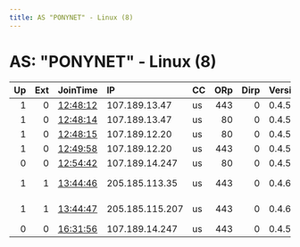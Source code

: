 ```yaml
---
title: AS "PONYNET" - Linux (8)
---
```


# AS: "PONYNET" - Linux (8)

|   Up |   Ext | JoinTime                                                                                              | IP              | CC   |   ORp |   Dirp | Version   | Contact                  | Nickname        |   eFamMembers |
|-----:|------:|:------------------------------------------------------------------------------------------------------|:----------------|:-----|------:|-------:|:----------|:-------------------------|:----------------|--------------:|
|    1 |     0 | [12:48:12](https://nusenu.github.io/OrNetStats/w/relay/663946324324B0866E32D647B6DE49A886F4CC58.html) | 107.189.13.47   | us   |   443 |      0 | 0.4.5.10  | None                     | bisqubutor5     |             8 |
|    1 |     0 | [12:48:14](https://nusenu.github.io/OrNetStats/w/relay/AA4DD0BCE213CCFC17875F35B0B9EC63F176EE43.html) | 107.189.13.47   | us   |    80 |      0 | 0.4.5.10  | None                     | bisqubutor6     |             8 |
|    1 |     0 | [12:48:15](https://nusenu.github.io/OrNetStats/w/relay/CFF4540DA9F26BCE8D1CC0430A80D065D68C2093.html) | 107.189.12.20   | us   |    80 |      0 | 0.4.5.10  | None                     | bisqubutor8     |             8 |
|    1 |     0 | [12:49:58](https://nusenu.github.io/OrNetStats/w/relay/FAF9C5D0CC91CB2458FC065DDF040ECB589A492E.html) | 107.189.12.20   | us   |   443 |      0 | 0.4.5.10  | None                     | bisqubutor7     |             8 |
|    0 |     0 | [12:54:42](https://nusenu.github.io/OrNetStats/w/relay/2A4009B447A8336EB032BB0809C89DB0DBFEA761.html) | 107.189.14.247  | us   |    80 |      0 | 0.4.5.10  | None                     | bisqubutor4     |             8 |
|    1 |     1 | [13:44:46](https://nusenu.github.io/OrNetStats/w/relay/3C042651FB738D79AF4FD5F91DA9495AD2636F93.html) | 205.185.113.35  | us   |   443 |      0 | 0.4.6.8   | email:suporte medvideos. | MMDVExitRelay30 |            37 |
|    1 |     1 | [13:44:47](https://nusenu.github.io/OrNetStats/w/relay/3BE59420045264777EBCD5B4245D42263F3EA9D5.html) | 205.185.115.207 | us   |   443 |      0 | 0.4.6.8   | email:suporte medvideos. | MMDVExitRelay31 |            37 |
|    0 |     0 | [16:31:56](https://nusenu.github.io/OrNetStats/w/relay/DB51008DFFAB5FAFD76A12B56B6E03EF357F751D.html) | 107.189.14.247  | us   |   443 |      0 | 0.4.5.10  | None                     | bisqubutor3     |             8 |
